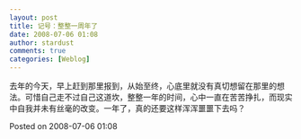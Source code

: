 ```yaml
---
layout: post
title: 记号：整整一周年了
date: 2008-07-06 01:08
author: stardust
comments: true
categories: [Weblog]
---
```

去年的今天，早上赶到那里报到，从始至终，心底里就没有真切想留在那里的想法。可惜自己走不过自己这道坎，整整一年的时间，心中一直在苦苦挣扎，而现实中自我并未有丝毫的改变。一年了，真的还要这样浑浑噩噩下去吗？

Posted on 2008-07-06 01:08
